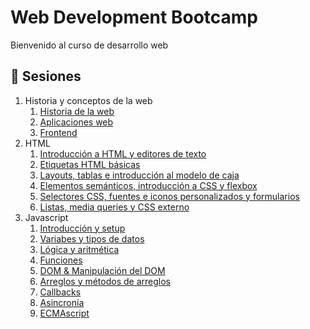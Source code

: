 # Web Development Bootcamp

Bienvenido al curso de desarrollo web

## :bookmark_tabs: Sesiones
1. Historia y conceptos de la web
    1. [Historia de la web](pre-curso/modulo_1/sesion_1.1)
    2. [Aplicaciones web](pre-curso/modulo_1/sesion_1.2)
    3. [Frontend](pre-curso/modulo_1/sesion_1.3)
2. HTML  
    1. [Introducción a HTML y editores de texto](pre-curso/modulo_2/sesion_2.1.1)
    1. [Etiquetas HTML básicas](pre-curso/modulo_2/sesion_2.1.2)
    1. [Layouts, tablas e introducción al modelo de caja](pre-curso/modulo_2/sesion_2.1.3)
    1. [Elementos semánticos, introducción a CSS y flexbox](pre-curso/modulo_2/sesion_2.1.4)
    1. [Selectores CSS, fuentes e iconos personalizados y formularios](pre-curso/modulo_2/sesion_2.1.5)
    1. [Listas, media queries y CSS externo](pre-curso/modulo_2/sesion_2.1.6)
3. Javascript
    1. [Introducción y setup](pre-curso/modulo_3/sesion_3.1)
    2. [Variabes y tipos de datos](pre-curso/modulo_3/sesion_3.2)
    3. [Lógica y aritmética](pre-curso/modulo_3/sesion_3.3)
    3. [Funciones](pre-curso/modulo_3/sesion_3.4)
    3. [DOM & Manipulación del DOM](pre-curso/modulo_3/sesion_3.5)
    3. [Arreglos y métodos de arreglos](pre-curso/modulo_3/sesion_3.6)
    3. [Callbacks](pre-curso/modulo_3/sesion_3.7)
    3. [Asincronía](pre-curso/modulo_3/sesion_3.8)
    3. [ECMAscript](pre-curso/modulo_3/sesion_3.9)
